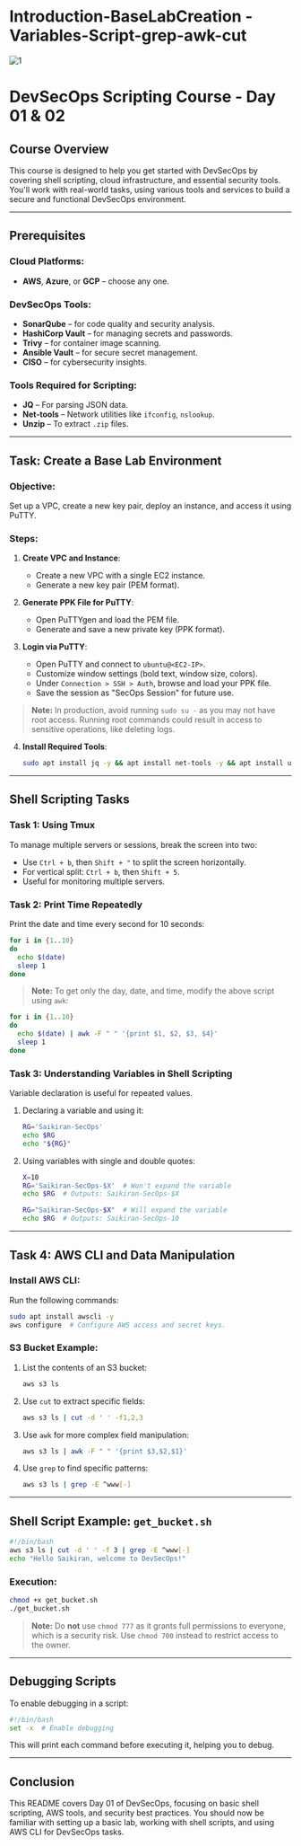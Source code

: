 #  Introduction-BaseLabCreation - Variables-Script-grep-awk-cut

![1](https://github.com/user-attachments/assets/bb18e257-ad41-4d32-acfe-4963bb23cb8f)

# DevSecOps Scripting Course - Day 01 & 02

## Course Overview
This course is designed to help you get started with DevSecOps by covering shell scripting, cloud infrastructure, and essential security tools. You'll work with real-world tasks, using various tools and services to build a secure and functional DevSecOps environment.

---

## Prerequisites
### Cloud Platforms:
- **AWS**, **Azure**, or **GCP** – choose any one.

### DevSecOps Tools:
- **SonarQube** – for code quality and security analysis.
- **HashiCorp Vault** – for managing secrets and passwords.
- **Trivy** – for container image scanning.
- **Ansible Vault** – for secure secret management.
- **CISO** – for cybersecurity insights.

### Tools Required for Scripting:
- **JQ** – For parsing JSON data.
- **Net-tools** – Network utilities like `ifconfig`, `nslookup`.
- **Unzip** – To extract `.zip` files.

---

## Task: Create a Base Lab Environment

### Objective:
Set up a VPC, create a new key pair, deploy an instance, and access it using PuTTY.

### Steps:
1. **Create VPC and Instance**:
   - Create a new VPC with a single EC2 instance.
   - Generate a new key pair (PEM format).

2. **Generate PPK File for PuTTY**:
   - Open PuTTYgen and load the PEM file.
   - Generate and save a new private key (PPK format).

3. **Login via PuTTY**:
   - Open PuTTY and connect to `ubuntu@<EC2-IP>`.
   - Customize window settings (bold text, window size, colors).
   - Under `Connection > SSH > Auth`, browse and load your PPK file.
   - Save the session as "SecOps Session" for future use.

> **Note:** In production, avoid running `sudo su -` as you may not have root access. Running root commands could result in access to sensitive operations, like deleting logs.

4. **Install Required Tools**:
   ```bash
   sudo apt install jq -y && apt install net-tools -y && apt install unzip -y
   ```

---

## Shell Scripting Tasks

### Task 1: Using Tmux
To manage multiple servers or sessions, break the screen into two:
- Use `Ctrl + b`, then `Shift + "` to split the screen horizontally.
- For vertical split: `Ctrl + b`, then `Shift + 5`.
- Useful for monitoring multiple servers.

### Task 2: Print Time Repeatedly
Print the date and time every second for 10 seconds:
```bash
for i in {1..10}
do
  echo $(date)
  sleep 1
done
```

> **Note:** To get only the day, date, and time, modify the above script using `awk`:
```bash
for i in {1..10}
do
  echo $(date) | awk -F " " '{print $1, $2, $3, $4}'
  sleep 1
done
```

### Task 3: Understanding Variables in Shell Scripting
Variable declaration is useful for repeated values.
1. Declaring a variable and using it:
   ```bash
   RG='Saikiran-SecOps'
   echo $RG
   echo "${RG}"
   ```

2. Using variables with single and double quotes:
   ```bash
   X=10
   RG='Saikiran-SecOps-$X'  # Won't expand the variable
   echo $RG  # Outputs: Saikiran-SecOps-$X

   RG="Saikiran-SecOps-$X"  # Will expand the variable
   echo $RG  # Outputs: Saikiran-SecOps-10
   ```

---

## Task 4: AWS CLI and Data Manipulation

### Install AWS CLI:
Run the following commands:
```bash
sudo apt install awscli -y
aws configure  # Configure AWS access and secret keys.
```

### S3 Bucket Example:
1. List the contents of an S3 bucket:
   ```bash
   aws s3 ls
   ```

2. Use `cut` to extract specific fields:
   ```bash
   aws s3 ls | cut -d ' ' -f1,2,3
   ```

3. Use `awk` for more complex field manipulation:
   ```bash
   aws s3 ls | awk -F " " '{print $3,$2,$1}'
   ```

4. Use `grep` to find specific patterns:
   ```bash
   aws s3 ls | grep -E ^www[-]
   ```

---

## Shell Script Example: `get_bucket.sh`

```bash
#!/bin/bash
aws s3 ls | cut -d ' ' -f 3 | grep -E ^www[-]
echo "Hello Saikiran, welcome to DevSecOps!"
```

### Execution:
```bash
chmod +x get_bucket.sh
./get_bucket.sh
```

> **Note:** Do **not** use `chmod 777` as it grants full permissions to everyone, which is a security risk. Use `chmod 700` instead to restrict access to the owner.

---

## Debugging Scripts

To enable debugging in a script:
```bash
#!/bin/bash
set -x  # Enable debugging
```

This will print each command before executing it, helping you to debug.

---

## Conclusion
This README covers Day 01 of DevSecOps, focusing on basic shell scripting, AWS tools, and security best practices. You should now be familiar with setting up a basic lab, working with shell scripts, and using AWS CLI for DevSecOps tasks.
